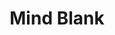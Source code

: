 ---
title: "Mind Blank"
index:
  - mind-blank
permalink: /spells/mind-blank/
tags:
  - Spell
  - 8th Level
  - Abjuration
available_for:
  - Bard
  - Wizard
level: "8th Level"
school: "Abjuration"
range: "Touch"
comp:
  - V
  - S
duration: "24 Hours"
description: |
  Until the spell ends, one willing creature you touch is immune to psychic damage, any effect that would sense its emotions or read its thoughts, divination spells, and the charmed condition. The spell even foils wish spells and spells or effects of similar power used to affect the target's mind or to gain information about the target.
excerpt: "Until the spell ends, one willing creature you touch is immune to psychic damage, any effect that would sense its emotions or read its thoughts, divination spells, and the charmed condition."
source: "Basic Rules"
---